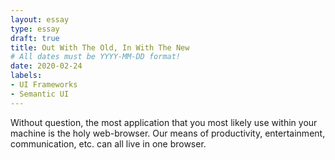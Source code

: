```yaml
---
layout: essay
type: essay
draft: true
title: Out With The Old, In With The New
# All dates must be YYYY-MM-DD format!
date: 2020-02-24
labels:
- UI Frameworks
- Semantic UI
---
```


Without question, the most application that you most likely use within your machine is the holy web-browser.  Our means of productivity, entertainment, communication, etc. can all live in one browser.